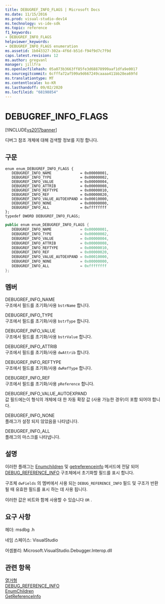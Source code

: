 ```yaml
---
title: DEBUGREF_INFO_FLAGS | Microsoft Docs
ms.date: 11/15/2016
ms.prod: visual-studio-dev14
ms.technology: vs-ide-sdk
ms.topic: reference
f1_keywords:
- DEBUGREF_INFO_FLAGS
helpviewer_keywords:
- DEBUGREF_INFO_FLAGS enumeration
ms.assetid: 1b043327-302a-4f6d-b51d-f94f9d7c7f9d
caps.latest.revision: 12
ms.author: gregvanl
manager: jillfra
ms.openlocfilehash: 05a073b3663ff85fe3d68878999aaf1dfa9e0017
ms.sourcegitcommit: 6cfffa72af599a9d667249caaaa411bb28ea69fd
ms.translationtype: MT
ms.contentlocale: ko-KR
ms.lasthandoff: 09/02/2020
ms.locfileid: "68198854"
---
```

# <a name="debugref_info_flags"></a>DEBUGREF_INFO_FLAGS
[!INCLUDE[vs2017banner](../../../includes/vs2017banner.md)]

디버그 참조 개체에 대해 검색할 정보를 지정 합니다.  
  
## <a name="syntax"></a>구문  
  
```cpp#  
enum enum_DEBUGREF_INFO_FLAGS {   
   DEBUGREF_INFO_NAME             = 0x00000001,  
   DEBUGREF_INFO_TYPE             = 0x00000002,  
   DEBUGREF_INFO_VALUE            = 0x00000004,  
   DEBUGREF_INFO_ATTRIB           = 0x00000008,  
   DEBUGREF_INFO_REFTYPE          = 0x00000010,  
   DEBUGREF_INFO_REF              = 0x00000020,  
   DEBUGREF_INFO_VALUE_AUTOEXPAND = 0x00010000,  
   DEBUGREF_INFO_NONE             = 0x00000000,  
   DEBUGREF_INFO_ALL              = 0xffffffff  
};  
typedef DWORD DEBUGREF_INFO_FLAGS;  
```  
  
```csharp  
public enum enum_DEBUGREF_INFO_FLAGS {   
   DEBUGREF_INFO_NAME             = 0x00000001,  
   DEBUGREF_INFO_TYPE             = 0x00000002,  
   DEBUGREF_INFO_VALUE            = 0x00000004,  
   DEBUGREF_INFO_ATTRIB           = 0x00000008,  
   DEBUGREF_INFO_REFTYPE          = 0x00000010,  
   DEBUGREF_INFO_REF              = 0x00000020,  
   DEBUGREF_INFO_VALUE_AUTOEXPAND = 0x00010000,  
   DEBUGREF_INFO_NONE             = 0x00000000,  
   DEBUGREF_INFO_ALL              = 0xffffffff  
};  
```  
  
## <a name="members"></a>멤버  
 DEBUGREF_INFO_NAME  
 구조에서 필드를 초기화/사용 `bstrName` 합니다.  
  
 DEBUGREF_INFO_TYPE  
 구조에서 필드를 초기화/사용 `bstrType` 합니다.  
  
 DEBUGREF_INFO_VALUE  
 구조에서 필드를 초기화/사용 `bstrValue` 합니다.  
  
 DEBUGREF_INFO_ATTRIB  
 구조에서 필드를 초기화/사용 `dwAttrib` 합니다.  
  
 DEBUGREF_INFO_REFTYPE  
 구조에서 필드를 초기화/사용 `dwRefType` 합니다.  
  
 DEBUGREF_INFO_REF  
 구조에서 필드를 초기화/사용 `pReference` 합니다.  
  
 DEBUGREF_INFO_VALUE_AUTOEXPAND  
 값 필드에는이 형식의 개체에 대 한 자동 확장 값 (사용 가능한 경우)이 포함 되어야 합니다.  
  
 DEBUGREF_INFO_NONE  
 플래그가 설정 되지 않았음을 나타냅니다.  
  
 DEBUGREF_INFO_ALL  
 플래그의 마스크를 나타냅니다.  
  
## <a name="remarks"></a>설명  
 이러한 플래그는 [Enumchildren](../../../extensibility/debugger/reference/idebugreference2-enumchildren.md) 및 [getreferenceinfo](../../../extensibility/debugger/reference/idebugreference2-getreferenceinfo.md) 메서드에 전달 되어 [DEBUG_REFERENCE_INFO](../../../extensibility/debugger/reference/debug-reference-info.md) 구조체에서 초기화할 필드를 표시 합니다.  
  
 구조체 `dwFields` 의 멤버에서 사용 되는 `DEBUG_REFERENCE_INFO` 필드 및 구조가 반환 될 때 유효한 필드를 표시 하는 데 사용 됩니다.  
  
 이러한 값은 비트와 함께 사용할 수 있습니다 `OR` .  
  
## <a name="requirements"></a>요구 사항  
 헤더: msdbg .h  
  
 네임 스페이스: VisualStudio  
  
 어셈블리: Microsoft.VisualStudio.Debugger.Interop.dll  
  
## <a name="see-also"></a>관련 항목  
 [열거형](../../../extensibility/debugger/reference/enumerations-visual-studio-debugging.md)   
 [DEBUG_REFERENCE_INFO](../../../extensibility/debugger/reference/debug-reference-info.md)   
 [EnumChildren](../../../extensibility/debugger/reference/idebugreference2-enumchildren.md)   
 [GetReferenceInfo](../../../extensibility/debugger/reference/idebugreference2-getreferenceinfo.md)
